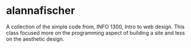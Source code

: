 # alannafischer

A collection of the simple code from, INFO 1300, Intro to web design. 
This class focused more on the programming aspect of building a site and less on the aesthetic design.
